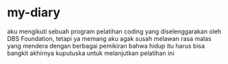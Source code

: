 # my-diary

aku mengikuti sebuah program pelatihan coding yang diselenggarakan oleh DBS Foundation, tetapi ya memang aku agak susah melawan rasa malas yang mendera
dengan berbagai pemikiran bahwa hidup itu harus bisa bangkit akhirnya kuputuska untuk melanjutkan pelatihan ini
